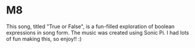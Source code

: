 # M8

This song, titled "True or False", is a fun-filled exploration of boolean expressions in song form. The music was created using Sonic Pi. I had lots of fun making this, so enjoy!! :) 
